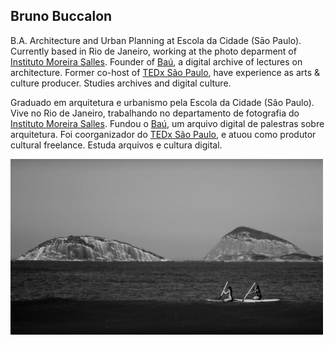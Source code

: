 ## Bruno Buccalon

B.A. Architecture and Urban Planning at Escola da Cidade (Sāo Paulo). Currently based in Rio de Janeiro, working at the photo deparment of [Instituto Moreira Salles](https://ims.com.br). Founder of [Baú](http://escoladacidade.org/bau/), a digital archive of lectures on architecture. Former co-host of [TEDx São Paulo](https://www.youtube.com/watch?v=Lws6N6hQzXo), have experience as arts & culture producer. Studies archives and digital culture.

Graduado em arquitetura e urbanismo pela Escola da Cidade (São Paulo). Vive no Rio de Janeiro, trabalhando no departamento de fotografia do [Instituto Moreira Salles](https://ims.com.br). Fundou o [Baú](http://escoladacidade.org/bau/), um arquivo digital de palestras sobre arquitetura. Foi coorganizador do [TEDx São Paulo](https://www.youtube.com/watch?v=Lws6N6hQzXo), e atuou como produtor cultural freelance. Estuda arquivos e cultura digital.

<img src="rio.jpg" class="inline"/>



